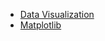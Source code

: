 * [Data Visualization](https://github.com/YOHIGH/Data_Science/blob/main/Visualization/data%20visualization.ipynb)
* [Matplotlib](https://github.com/YOHIGH/Data_Science/blob/main/Visualization/Matplotlib.ipynb)
